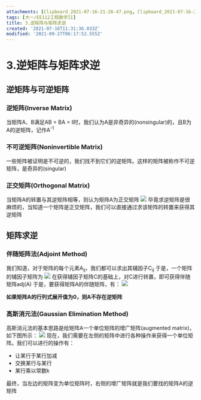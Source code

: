 ```yaml
---
attachments: [Clipboard_2021-07-16-21-26-47.png, Clipboard_2021-07-16-21-30-31.png, Clipboard_2021-07-16-21-31-53.png, Clipboard_2021-07-16-21-37-16.png]
tags: [大一/EE112工程数学II]
title: 3.逆矩阵与矩阵求逆
created: '2021-07-16T11:31:36.033Z'
modified: '2021-09-27T06:17:52.555Z'
---
```


# 3.逆矩阵与矩阵求逆

## 逆矩阵与可逆矩阵
### 逆矩阵(Inverse Matrix)
当矩阵A、B满足AB = BA = I时，我们认为A是非奇异的(nonsingular)的，且B为A的逆矩阵，记作A<sup>-1</sup>

### 不可逆矩阵(Noninvertible Matrix)
一些矩阵被证明是不可逆的，我们找不到它们的逆矩阵。这样的矩阵被称作不可逆矩阵，是奇异的(singular)

### 正交矩阵(Orthogonal Matrix)
当矩阵A的转置与其逆矩阵相等，则认为矩阵A为正交矩阵
![](@attachment/Clipboard_2021-07-16-21-26-47.png)
毕竟求逆矩阵是很麻烦的，当知道一个矩阵是正交矩阵，我们可以直接通过求该矩阵的转置来获得其逆矩阵

## 矩阵求逆
### 伴随矩阵法(Adjoint Method)
我们知道，对于矩阵的每个元素A<sub>ij</sub>，我们都可以求出其辅因子C<sub>ij</sub>
于是，一个矩阵的辅因子矩阵为
![](@attachment/Clipboard_2021-07-16-21-30-31.png)
在获得辅因子矩阵C的基础上，对C进行转置，即可获得伴随矩阵adj(A)
于是，要获得矩阵A的伴随矩阵，有：
![](@attachment/Clipboard_2021-07-16-21-31-53.png)

**如果矩阵A的行列式展开值为0，则A不存在逆矩阵**

### 高斯消元法(Gaussian Elimination Method)
高斯消元法的基本思路是给矩阵A一个单位矩阵的增广矩阵(augmented matrix)，如下图所示：
![](@attachment/Clipboard_2021-07-16-21-37-16.png)
现在，我们需要在左侧的矩阵中进行各种操作来获得一个单位矩阵。我们可以进行的操作有：
- 让某行于某行加减
- 交换某行与某行
- 某行乘以常数k

最终，当左边的矩阵变为单位矩阵时，右侧的增广矩阵就是我们要找的矩阵A的逆矩阵














